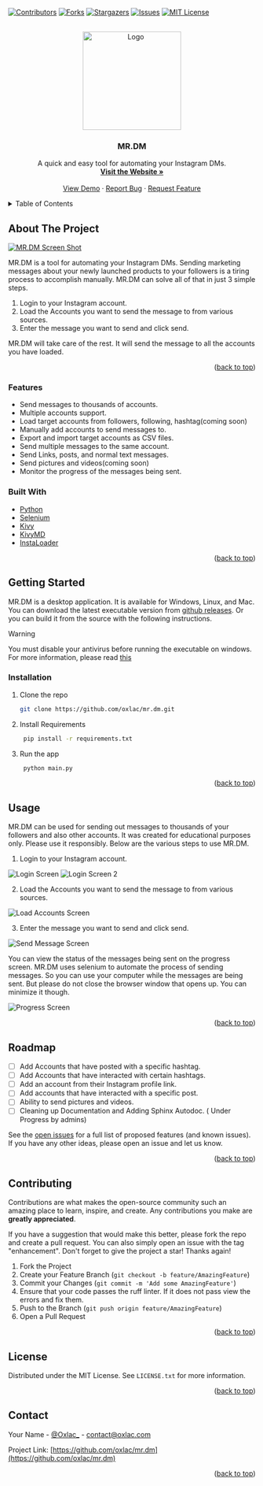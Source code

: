 <a name="readme-top"></a>

[![Contributors][contributors-shield]][contributors-url]
[![Forks][forks-shield]][forks-url]
[![Stargazers][stars-shield]][stars-url]
[![Issues][issues-shield]][issues-url]
[![MIT License][license-shield]][license-url]




<br />
<div align="center">
  <a href="https://github.com/oxlac/mr.dm">
    <img src="assets/logo.png" alt="Logo" width="200" height="200">
  </a>

<h3 align="center">MR.DM</h3>

  <p align="center">
    A quick and easy tool for automating your Instagram DMs.
    <br />
    <a href="https://mr-dm.oxlac.com"><strong>Visit the Website »</strong></a>
    <br />
    <br />
    <a href="https://www.youtube.com/watch?v=uluL4279G2A">View Demo</a>
    ·
    <a href="https://github.com/oxlac/mr.dm/issues">Report Bug</a>
    ·
    <a href="https://github.com/oxlac/mr.dm/issues">Request Feature</a>
  </p>
</div>

<details>
  <summary>Table of Contents</summary>
  <ol>
    <li>
      <a href="#about-the-project">About The Project</a>
      <ul>
        <li><a href="#features">Features</a></li>
      </ul>
      <ul>
        <li><a href="#built-with">Built With</a></li>
      </ul>
    </li>
    <li>
      <a href="#getting-started">Getting Started</a>
      <ul>
        <li><a href="#installation">Installation</a></li>
      </ul>
    </li>
    <li><a href="#usage">Usage</a></li>
    <li><a href="#roadmap">Roadmap</a></li>
    <li><a href="#contributing">Contributing</a></li>
    <li><a href="#license">License</a></li>
    <li><a href="#contact">Contact</a></li>
    <li><a href="#acknowledgments">Acknowledgments</a></li>
  </ol>
</details>


## About The Project

[![MR.DM Screen Shot][product-screenshot]](https://mr-dm.oxlac.com)

MR.DM is a tool for automating your Instagram DMs. Sending marketing messages about your newly launched products to your followers is a tiring process to accomplish manually. MR.DM can solve all of that in just 3 simple steps.

1. Login to your Instagram account.
2. Load the Accounts you want to send the message to from various sources.
3. Enter the message you want to send and click send.

MR.DM will take care of the rest. It will send the message to all the accounts you have loaded.

<p align="right">(<a href="#readme-top">back to top</a>)</p>

### Features

* Send messages to thousands of accounts.
* Multiple accounts support.
* Load target accounts from followers, following, hashtag(coming soon)
* Manually add accounts to send messages to.
* Export and import target accounts as CSV files.
* Send multiple messages to the same account.
* Send Links, posts, and normal text messages.
* Send pictures and videos(coming soon)
* Monitor the progress of the messages being sent.

### Built With

* [Python](https://www.python.org/)
* [Selenium](https://www.selenium.dev/)
* [Kivy](https://kivy.org/)
* [KivyMD](https://kivymd.readthedocs.io/en/latest/)
* [InstaLoader](https://instaloader.github.io/)

<p align="right">(<a href="#readme-top">back to top</a>)</p>


## Getting Started

MR.DM is a desktop application. It is available for Windows, Linux, and Mac. You can download the latest executable version from [github releases](https://github.com/oxlac/mr.dm/releases). Or you can build it from the source
with the following instructions.

> [!WARNING]  
> You must disable your antivirus before running the executable on windows. For more information, please read [this](https://github.com/pyinstaller/pyinstaller/issues?q=label%3Aantivirus-false-positives+is%3Aclosed)


### Installation

1. Clone the repo
   ```sh
   git clone https://github.com/oxlac/mr.dm.git
   ```
2. Install Requirements
   ```sh
    pip install -r requirements.txt
   ```
3. Run the app
   ```sh
    python main.py
   ```


<p align="right">(<a href="#readme-top">back to top</a>)</p>



<!-- USAGE EXAMPLES -->
## Usage

MR.DM can be used for sending out messages to thousands of your followers and also other accounts. It was created for educational purposes only. Please use it responsibly. Below are the various steps to use MR.DM.

1. Login to your Instagram account.

![Login Screen][login-screenshot]
![Login Screen 2][login-screenshot2]

2. Load the Accounts you want to send the message to from various sources.

![Load Accounts Screen][load-accounts-screenshot]

3. Enter the message you want to send and click send.

![Send Message Screen][send-message-screenshot]

You can view the status of the messages being sent on the progress screen. MR.DM uses selenium to automate the process of sending messages. So you can use your computer while the messages are being sent. But please do not close the browser window that opens up. You can minimize it though.

![Progress Screen][progress-screenshot]


<p align="right">(<a href="#readme-top">back to top</a>)</p>


## Roadmap

- [ ] Add Accounts that have posted with a specific hashtag.
- [ ] Add Accounts that have interacted with certain hashtags.
- [ ] Add an account from their Instagram profile link.
- [ ] Add accounts that have interacted with a specific post.
- [ ] Ability to send pictures and videos.
- [ ] Cleaning up Documentation and Adding Sphinx Autodoc. ( Under Progress by admins)

See the [open issues](https://github.com/oxlac/mr.dm/issues) for a full list of proposed features (and known issues). If you have any other ideas, please open an issue and let us know.

<p align="right">(<a href="#readme-top">back to top</a>)</p>


## Contributing

Contributions are what makes the open-source community such an amazing place to learn, inspire, and create. Any contributions you make are **greatly appreciated**.

If you have a suggestion that would make this better, please fork the repo and create a pull request. You can also simply open an issue with the tag "enhancement".
Don't forget to give the project a star! Thanks again!

1. Fork the Project
2. Create your Feature Branch (`git checkout -b feature/AmazingFeature`)
3. Commit your Changes (`git commit -m 'Add some AmazingFeature'`)
4. Ensure that your code passes the ruff linter. If it does not pass view the errors and fix them.
4. Push to the Branch (`git push origin feature/AmazingFeature`)
5. Open a Pull Request

<p align="right">(<a href="#readme-top">back to top</a>)</p>


## License

Distributed under the MIT License. See `LICENSE.txt` for more information.

<p align="right">(<a href="#readme-top">back to top</a>)</p>



## Contact

Your Name - [@Oxlac_](https://twitter.com/Oxlac_) - contact@oxlac.com

Project Link: [https://github.com/oxlac/mr.dm](https://github.com/oxlac/mr.dm)

<p align="right">(<a href="#readme-top">back to top</a>)</p>


<!-- MARKDOWN LINKS & IMAGES -->
<!-- https://www.markdownguide.org/basic-syntax/#reference-style-links -->
[contributors-shield]: https://img.shields.io/github/contributors/oxlac/mr.dm.svg?style=for-the-badge
[contributors-url]: https://github.com/oxlac/mr.dm/graphs/contributors
[forks-shield]: https://img.shields.io/github/forks/oxlac/mr.dm.svg?style=for-the-badge
[forks-url]: https://github.com/oxlac/mr.dm/network/members
[stars-shield]: https://img.shields.io/github/stars/oxlac/mr.dm.svg?style=for-the-badge
[stars-url]: https://github.com/oxlac/mr.dm/stargazers
[issues-shield]: https://img.shields.io/github/issues/oxlac/mr.dm.svg?style=for-the-badge
[issues-url]: https://github.com/oxlac/mr.dm/issues
[license-shield]: https://img.shields.io/github/license/oxlac/mr.dm.svg?style=for-the-badge
[license-url]: https://github.com/oxlac/mr.dm/blob/master/LICENSE.txt
[linkedin-shield]: https://img.shields.io/badge/-LinkedIn-black.svg?style=for-the-badge&logo=linkedin&colorB=555
[linkedin-url]: https://linkedin.com/in/linkedin_username
[product-screenshot]: assets/main_image.png
[login-screenshot]: assets/login.png
[login-screenshot2]: assets/login_2.png
[load-accounts-screenshot]: assets/main_image.png
[send-message-screenshot]: assets/send_message.png
[progress-screenshot]: assets/progress.png
